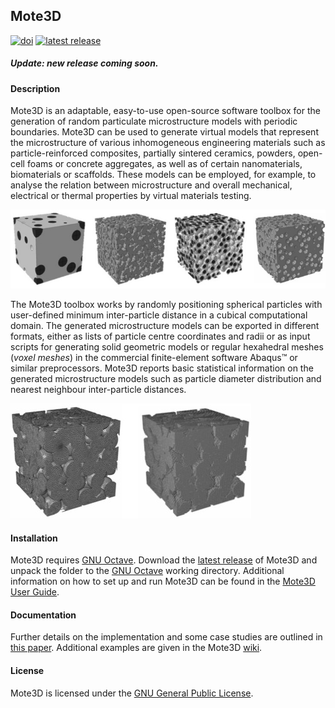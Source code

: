 ## Mote3D

[![doi](https://img.shields.io/badge/doi-10.1088%2F1361--651X%2Faa629a-blue.svg)](http://doi.org/10.1088/1361-651X/aa629a)
[![latest release](https://img.shields.io/github/release/Mote3D/Mote3D_toolbox.svg)](http://github.com/Mote3D/Mote3D_toolbox/releases/tag/v2.1)

##### Update: new release coming soon.

#### Description

Mote3D is an adaptable, easy-to-use open-source software toolbox for the generation of random particulate 
microstructure models with periodic boundaries. Mote3D can be used to generate virtual models 
that represent the microstructure of various inhomogeneous engineering materials such 
as particle-reinforced composites, partially sintered ceramics, powders, open-cell foams or 
concrete aggregates, as well as of certain nanomaterials, biomaterials or scaffolds. These models can be 
employed, for example, to analyse the relation between microstructure and overall mechanical, 
electrical or thermal properties by virtual materials testing.

![Exemplary microstructure models](docs/examples/microstructures.jpg "Exemplary microstructure models")

The Mote3D toolbox works by randomly positioning spherical particles with user-defined 
minimum inter-particle distance in a cubical computational domain. The generated 
microstructure models can be exported in different formats, either as lists of particle 
centre coordinates and radii or as input scripts for generating solid geometric models 
or regular hexahedral meshes (*voxel meshes*) in the commercial finite-element software
Abaqus&#8482; or similar preprocessors. Mote3D reports basic statistical information on the generated 
microstructure models such as particle diameter distribution and nearest neighbour inter-particle distances.

![Mesh options](docs/examples/meshes.jpg "Mesh options")

#### Installation

Mote3D requires [GNU Octave](http://www.gnu.org/software/octave/download.html). Download the [latest release](https://github.com/Mote3D/Mote3D_toolbox/releases) of Mote3D and unpack the folder to the [GNU Octave](http://www.gnu.org/software/octave/download.html) working directory. Additional information on how to set up and run Mote3D can be found in the [Mote3D User Guide](docs/Mote3D%20User%20Guide.pdf).

#### Documentation

Further details on the implementation and some case studies are outlined in [this paper](https://doi.org/10.1088/1361-651X/aa629a). Additional examples are given in the Mote3D [wiki](https://github.com/Mote3D/Mote3D_toolbox/wiki).

#### License

Mote3D is licensed under the [GNU General Public License](https://github.com/Mote3D/Mote3D_toolbox/blob/master/LICENSE.txt).
